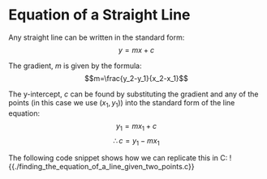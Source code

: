 # Equation of a Straight Line
Any straight line can be written in the standard form:
$$y=mx+c$$

The gradient, $m$ is given by the formula:
$$m=\frac{y_2-y_1}{x_2-x_1}$$

The y-intercept, $c$ can be found by substituting the gradient and any of the points
(in this case we use $(x_1,y_1)$) into the standard form of the line equation:
$$y_1=mx_1+c$$
$$\therefore c=y_1-mx_1$$

The following code snippet shows how we can replicate this in C:
!{{./finding_the_equation_of_a_line_given_two_points.c}}
